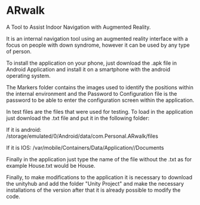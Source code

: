 # ARwalk
A Tool to Assist Indoor Navigation with Augmented Reality.

It is an internal navigation tool using an augmented reality interface with a focus on people with down syndrome, however it can be used by any type of person.

To install the application on your phone, just download the .apk file in Android Application and install it on a smartphone with the android operating system.

The Markers folder contains the images used to identify the positions within the internal environment and the Password to Configuration file is the password to be able to enter the configuration screen within the application.

In test files are the files that were used for testing. To load in the application just download the .txt file and put it in the following folder:

If it is android:
/storage/emulated/0/Android/data/com.Personal.ARwalk/files

If it is IOS:
/var/mobile/Containers/Data/Application/<guid>/Documents

Finally in the application just type the name of the file without the .txt as for example House.txt would be House.

Finally, to make modifications to the application it is necessary to download the unityhub and add the folder "Unity Project" and make the necessary installations of the version after that it is already possible to modify the code.
